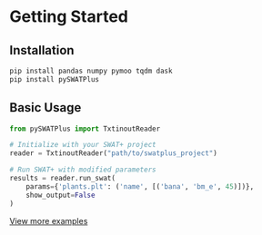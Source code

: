# Getting Started

## Installation

```bash
pip install pandas numpy pymoo tqdm dask
pip install pySWATPlus
```

## Basic Usage

```python
from pySWATPlus import TxtinoutReader

# Initialize with your SWAT+ project
reader = TxtinoutReader("path/to/swatplus_project")

# Run SWAT+ with modified parameters
results = reader.run_swat(
    params={'plants.plt': ('name', [('bana', 'bm_e', 45)])},
    show_output=False
)
```

[View more examples](https://github.com/swat-model/pySWATPlus/tree/main/examples)